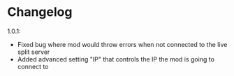 # Changelog

1.0.1:

- Fixed bug where mod would throw errors when not connected to the live split server
- Added advanced setting "IP" that controls the IP the mod is going to connect to